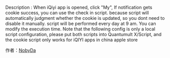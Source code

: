 Description :
When iQiyi app is opened, click "My", If notification gets cookie success, you can use the check in script. because script will automatically judgment whether the cookie is updated, so you dont need to disable it manually.
script will be performed every day at 9 am. You can modify the execution time.
Note that the following config is only a local script configuration, please put both scripts into Quantumult X/Script, and the cookie script only works for iQIYI apps in china apple store

作者：[NobyDa](https://github.com/NobyDa/Script/tree/master/QuantumultX/iQIYI-DailyBonus)
